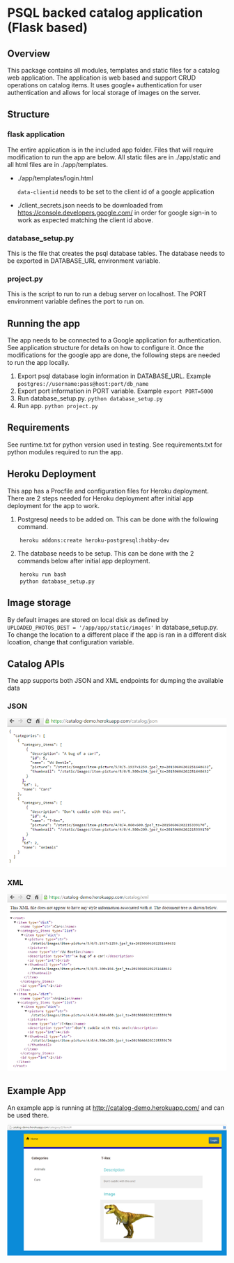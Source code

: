 PSQL backed catalog application (Flask based)
=============================================

Overview
--------
This package contains all modules, templates and static files for a catalog web application.
The application is web based and support CRUD operations on catalog items. It uses google+ authentication
for user authentication and allows for local storage of images on the server.

Structure
---------

### flask application ###
The entire application is in the included app folder. Files that will require modification to run the app are below.
All static files are in ./app/static and all html files are in ./app/templates.

* ./app/templates/login.html
    
    `data-clientid` needs to be set to the client id of a google application
    
* ./client_secrets.json needs to be downloaded from https://console.developers.google.com/ in order for google sign-in to work
as expected matching the client id above.

### database_setup.py ###

This is the file that creates the psql database tables. The database needs to be exported in DATABASE_URL environment variable.

### project.py ###

This is the script to run to run a debug server on localhost. The PORT environment variable defines the port to run on.

Running the app
---------------

The app needs to be connected to a Google application for authentication. See application structure for details on how to configure it.
Once the modifications for the google app are done, the following steps are needed to run the app locally.

1. Export psql database login information in DATABASE_URL. Example `postgres://username:pass@host:port/db_name`
2. Export port information in PORT variable. Example `export PORT=5000`
3. Run database_setup.py. `python database_setup.py`
4. Run app. `python project.py`

Requirements
------------

See runtime.txt for python version used in testing.
See requirements.txt for python modules required to run the app.

Heroku Deployment
-----------------

This app has a Procfile and configuration files for Heroku deployment. There are 2 steps needed for Heroku deployment after
initial app deployment for the app to work.

1. Postgresql needs to be added on. This can be done with the following command.

```
    heroku addons:create heroku-postgresql:hobby-dev
```
 
2. The database needs to be setup. This can be done with the 2 commands below after initial app deployment.

```
    heroku run bash
    python database_setup.py
```

Image storage
-------------

By default images are stored on local disk as defined by `UPLOADED_PHOTOS_DEST = '/app/app/static/images'` in database_setup.py.
To change the location to a different place if the app is ran in a different disk lcoation, change that configuration variable.

Catalog APIs
------------

The app supports both JSON and XML endpoints for dumping the available data

### JSON ###

![json dump](demo/json.png "JSON dump")

### XML ###

![xml dump](demo/xml.png "XML dump")

Example App
-----------

An example app is running at http://catalog-demo.herokuapp.com/ and can be used there.

![example app](demo/overall.png "Heroku app running")

